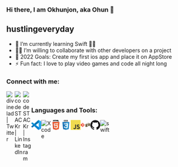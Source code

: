 ### Hi there, I am Okhunjon, aka Ohun 👋 


## hustlingeveryday

- 🌱 I’m currently learning Swift 👨‍💻
- 👯‍♂️ I’m willing to collaborate with other developers on a project
- 🥅 2022 Goals: Create my first ios app and place it on AppStore
- ⚡ Fun fact: I love to play video games and code all night long

### Connect with me:



[<img align="left" alt="divinelad | Twitter" width="22px" src="https://cdn.jsdelivr.net/npm/simple-icons@v3/icons/twitter.svg" />][twitter]
[<img align="left" alt="codeSTACKr | LinkedIn" width="22px" src="https://cdn.jsdelivr.net/npm/simple-icons@v3/icons/linkedin.svg" />][linkedin]
[<img align="left" alt="codeSTACKr | Instagram" width="22px" src="https://cdn.jsdelivr.net/npm/simple-icons@v3/icons/instagram.svg" />][instagram]

<br />

### Languages and Tools:

<img align="left" alt="Visual Studio Code" width="26px" src="https://raw.githubusercontent.com/github/explore/80688e429a7d4ef2fca1e82350fe8e3517d3494d/topics/visual-studio-code/visual-studio-code.png" />
<img align="left" alt="Xcode" width="26px" src="https://ih1.redbubble.net/image.1348154804.7851/poster,840x830,f8f8f8-pad,1000x1000,f8f8f8.jpg" />
<img align="left" alt="HTML5" width="26px" src="https://raw.githubusercontent.com/github/explore/80688e429a7d4ef2fca1e82350fe8e3517d3494d/topics/html/html.png" />
<img align="left" alt="CSS3" width="26px" src="https://raw.githubusercontent.com/github/explore/80688e429a7d4ef2fca1e82350fe8e3517d3494d/topics/css/css.png" />

<img align="left" alt="JavaScript" width="26px" src="https://raw.githubusercontent.com/github/explore/80688e429a7d4ef2fca1e82350fe8e3517d3494d/topics/javascript/javascript.png" />
<img align="left" alt="Git" width="26px" src="https://raw.githubusercontent.com/github/explore/80688e429a7d4ef2fca1e82350fe8e3517d3494d/topics/git/git.png" />
<img align="left" alt="GitHub" width="26px" src="https://raw.githubusercontent.com/github/explore/78df643247d429f6cc873026c0622819ad797942/topics/github/github.png" />
<img align="left" alt="swift" width="26px" src="https://developer.apple.com/swift/images/swift-og.png" />

<br />
<br />


[twitter]: https://twitter.com/ohun_mamajon
[instagram]: https://instagram.com/ohun_mamajon
[linkedin]: https://linkedin.com/in/ohunmamajon

